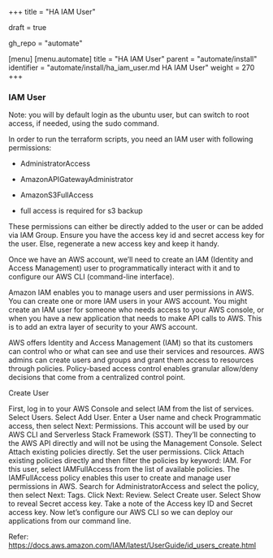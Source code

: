 +++
title = "HA IAM User"

draft = true

gh_repo = "automate"

[menu]
  [menu.automate]
    title = "HA IAM User"
    parent = "automate/install"
    identifier = "automate/install/ha_iam_user.md HA IAM User"
    weight = 270
+++

### IAM User

Note: you will by default login as the ubuntu user, but can switch to root access, if needed, using the sudo command.

In order to run the terraform scripts, you need an IAM user with following permissions:

- AdministratorAccess
- AmazonAPIGatewayAdministrator
- AmazonS3FullAccess

- full access is required for s3 backup


These permissions can either be directly added to the user or can be added via IAM Group. Ensure you have the access key id and secret access key for the user. Else, regenerate a new access key and keep it handy.

Once we have an AWS account, we’ll need to create an IAM (Identity and Access Management) user to programmatically interact with it and to configure our AWS CLI (command-line interface).

Amazon IAM enables you to manage users and user permissions in AWS. You can create one or more IAM users in your AWS account. You might create an IAM user for someone who needs access to your AWS console, or when you have a new application that needs to make API calls to AWS. This is to add an extra layer of security to your AWS account.

AWS offers Identity and Access Management (IAM) so that its customers can control who or what can see and use their services and resources. AWS admins can create users and groups and grant them access to resources through policies. Policy-based access control enables granular allow/deny decisions that come from a centralized control point.

Create User

First, log in to your AWS Console and select IAM from the list of services.
Select Users.
Select Add User.
Enter a User name and check Programmatic access, then select Next: Permissions.
This account will be used by our AWS CLI and Serverless Stack Framework (SST). They’ll be connecting to the AWS API directly and will not be using the Management Console.
Select Attach existing policies directly.
Set the user permissions. Click Attach existing policies directly and then filter the policies by keyword: IAM. For this user, select IAMFullAccess from the list of available policies. The IAMFullAccess policy enables this user to create and manage user permissions in AWS.
Search for AdministratorAccess and select the policy, then select Next: Tags.
Click Next: Review.
Select Create user.
Select Show to reveal Secret access key.
Take a note of the Access key ID and Secret access key. 
Now let’s configure our AWS CLI so we can deploy our applications from our command line.

Refer: https://docs.aws.amazon.com/IAM/latest/UserGuide/id_users_create.html
